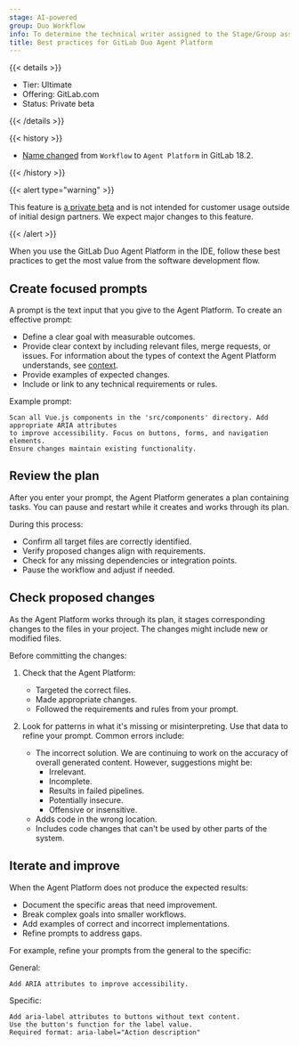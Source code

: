 ```yaml
---
stage: AI-powered
group: Duo Workflow
info: To determine the technical writer assigned to the Stage/Group associated with this page, see https://handbook.gitlab.com/handbook/product/ux/technical-writing/#assignments
title: Best practices for GitLab Duo Agent Platform
---
```


{{< details >}}

- Tier: Ultimate
- Offering: GitLab.com
- Status: Private beta

{{< /details >}}

{{< history >}}

- [Name changed](https://gitlab.com/gitlab-org/gitlab/-/issues/551382) from `Workflow` to `Agent Platform` in GitLab 18.2. 

{{< /history >}}

{{< alert type="warning" >}}

This feature is [a private beta](../../policy/development_stages_support.md) and is not intended for customer usage outside of initial design partners. We expect major changes to this feature.

{{< /alert >}}

When you use the GitLab Duo Agent Platform in the IDE, follow these best practices to get the most value from the software development flow.

## Create focused prompts

A prompt is the text input that you give to the Agent Platform. To create an effective prompt:

- Define a clear goal with measurable outcomes.
- Provide clear context by including relevant files, merge requests, or issues.
  For information about the types of context the Agent Platform understands, see
  [context](_index.md#the-context-the-agent-platform-is-aware-of).
- Provide examples of expected changes.
- Include or link to any technical requirements or rules.

Example prompt:

```plaintext
Scan all Vue.js components in the 'src/components' directory. Add appropriate ARIA attributes
to improve accessibility. Focus on buttons, forms, and navigation elements.
Ensure changes maintain existing functionality.
```

## Review the plan

After you enter your prompt, the Agent Platform generates a plan containing tasks. You can pause and restart while it creates and works through its plan.

During this process:

- Confirm all target files are correctly identified.
- Verify proposed changes align with requirements.
- Check for any missing dependencies or integration points.
- Pause the workflow and adjust if needed.

## Check proposed changes

As the Agent Platform works through its plan, it stages corresponding changes to the files in your project. The changes might include new or modified files.

Before committing the changes:

1. Check that the Agent Platform:

   - Targeted the correct files.
   - Made appropriate changes.
   - Followed the requirements and rules from your prompt.

1. Look for patterns in what it's missing or misinterpreting. Use that data to refine your prompt. Common errors include:

   - The incorrect solution. We are continuing to work on the accuracy of overall generated content. However, suggestions might be:
     - Irrelevant.
     - Incomplete.
     - Results in failed pipelines.
     - Potentially insecure.
     - Offensive or insensitive.
   - Adds code in the wrong location.
   - Includes code changes that can't be used by other parts of the system.

## Iterate and improve

When the Agent Platform does not produce the expected results:

- Document the specific areas that need improvement.
- Break complex goals into smaller workflows.
- Add examples of correct and incorrect implementations.
- Refine prompts to address gaps.

For example, refine your prompts from the general to the specific:

General:

```plaintext
Add ARIA attributes to improve accessibility.
```

Specific:

```plaintext
Add aria-label attributes to buttons without text content.
Use the button's function for the label value.
Required format: aria-label="Action description"
```
